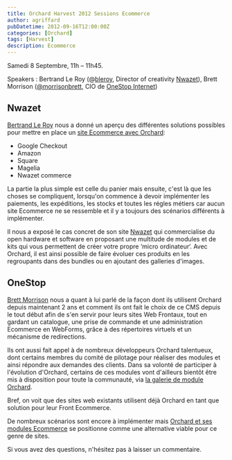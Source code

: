 ```yaml
---
title: Orchard Harvest 2012 Sessions Ecommerce
author: agriffard
pubDatetime: 2012-09-16T12:00:00Z
categories: [Orchard]
tags: [Harvest]
description: Ecommerce
---
```


Samedi 8 Septembre, 11h – 11h45.

Speakers : Bertrand Le Roy (@[bleroy](https://twitter.com/bleroy), Director of creativity [Nwazet](http://www.nwazet.com/)), Brett Morrison ([@morrisonbrett](https://twitter.com/morrisonbrett), CIO de [OneStop Internet](http://www.onestop.com/))

## Nwazet

[Bertrand Le Roy](http://weblogs.asp.net/bleroy/) nous a donné un aperçu des différentes solutions possibles pour mettre en place un [site Ecommerce avec Orchard](http://gallery.orchardproject.net/List/ByCategory/Modules/Commerce):

- Google Checkout
- Amazon
- Square
- Magelia
- Nwazet commerce

La partie la plus simple est celle du panier mais ensuite, c'est là que les choses se compliquent, lorsqu'on commence à devoir implémenter les paiements, les expéditions, les stocks et toutes les régles métiers car aucun site Ecommerce ne se ressemble et il y a toujours des scénarios différents à implémenter.

Il nous a exposé le cas concret de son site [Nwazet](http://www.nwazet.com/) qui commercialise du open hardware et software en proposant une multitude de modules et de kits qui vous permettent de créer votre propre ‘micro ordinateur‘. Avec Orchard, il est ainsi possible de faire évoluer ces produits en les regroupants dans des bundles ou en ajoutant des galleries d'images.

## OneStop

[Brett Morrison](http://www.brettmorrison.com/) nous a quant à lui parlé de la façon dont ils utilisent Orchard depuis maintenant 2 ans et comment ils ont fait le choix de ce CMS depuis le tout début afin de s'en servir pour leurs sites Web Frontaux, tout en gardant un catalogue, une prise de commande et une administration Ecommerce en WebForms, grâce à des répertoires virtuels et un mécanisme de redirections.

Ils ont aussi fait appel à de nombreux développeurs Orchard talentueux, dont certains membres du comité de pilotage pour réaliser des modules et ainsi répondre aux demandes des clients. Dans sa volonté de participer à l'évolution d'Orchard, certains de ces modules vont d'ailleurs bientôt être mis à disposition pour toute la communauté, via [la galerie de module Orchard](http://gallery.orchardproject.net/).

Bref, on voit que des sites web existants utilisent déjà Orchard en tant que solution pour leur Front Ecommerce.

De nombreux scénarios sont encore à implémenter mais [Orchard et ses modules Ecommerce](http://gallery.orchardproject.net/List/ByCategory/Modules/Commerce) se positionne comme une alternative viable pour ce genre de sites.

Si vous avez des questions, n'hésitez pas à laisser un commentaire.
